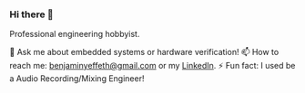 ### Hi there 👋

Professional engineering hobbyist.

💬 Ask me about embedded systems or hardware verification!
📫 How to reach me: benjaminyeffeth@gmail.com or my [LinkedIn](https://www.linkedin.com/in/benjamin-yeffeth/).
⚡ Fun fact: I used be a Audio Recording/Mixing Engineer! 

<!--
**fleetingflatcher/fleetingflatcher** is a ✨ _special_ ✨ repository because its `README.md` (this file) appears on your GitHub profile.

Here are some ideas to get you started:

- 🔭 I’m currently working on ...
- 🌱 I’m currently learning ...
- 👯 I’m looking to collaborate on ...
- 🤔 I’m looking for help with ...
- 💬 Ask me about ...
- 📫 How to reach me: ...
- 😄 Pronouns: ...
- ⚡ Fun fact: ...
-->
